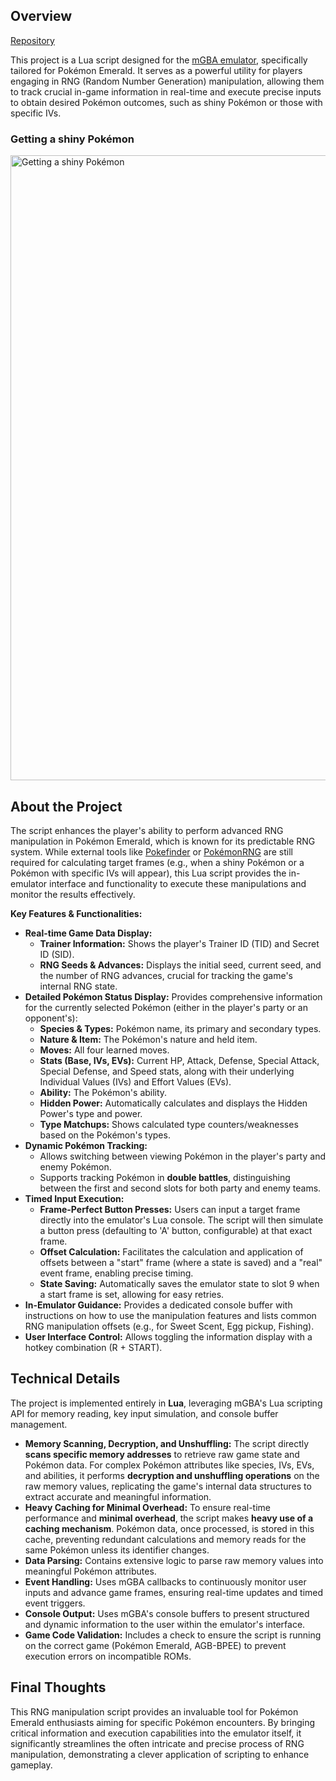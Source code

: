 ## Overview

[Repository](https://github.com/leoalmPT/RNG-Manipulation)

This project is a Lua script designed for the [mGBA emulator](https://mgba.io/), specifically tailored for Pokémon Emerald. It serves as a powerful utility for players engaging in RNG (Random Number Generation) manipulation, allowing them to track crucial in-game information in real-time and execute precise inputs to obtain desired Pokémon outcomes, such as shiny Pokémon or those with specific IVs.

### Getting a shiny Pokémon

<img src="/files/projects/rngmon/shiny.png" alt="Getting a shiny Pokémon" width="1000" />

## About the Project

The script enhances the player's ability to perform advanced RNG manipulation in Pokémon Emerald, which is known for its predictable RNG system. While external tools like [Pokefinder](https://github.com/Admiral-Fish/PokeFinder) or [PokémonRNG](https://www.pokemonrng.com/) are still required for calculating target frames (e.g., when a shiny Pokémon or a Pokémon with specific IVs will appear), this Lua script provides the in-emulator interface and functionality to execute these manipulations and monitor the results effectively.

**Key Features & Functionalities:**

*   **Real-time Game Data Display:**
    *   **Trainer Information:** Shows the player's Trainer ID (TID) and Secret ID (SID).
    *   **RNG Seeds & Advances:** Displays the initial seed, current seed, and the number of RNG advances, crucial for tracking the game's internal RNG state.
*   **Detailed Pokémon Status Display:** Provides comprehensive information for the currently selected Pokémon (either in the player's party or an opponent's):
    *   **Species & Types:** Pokémon name, its primary and secondary types.
    *   **Nature & Item:** The Pokémon's nature and held item.
    *   **Moves:** All four learned moves.
    *   **Stats (Base, IVs, EVs):** Current HP, Attack, Defense, Special Attack, Special Defense, and Speed stats, along with their underlying Individual Values (IVs) and Effort Values (EVs).
    *   **Ability:** The Pokémon's ability.
    *   **Hidden Power:** Automatically calculates and displays the Hidden Power's type and power.
    *   **Type Matchups:** Shows calculated type counters/weaknesses based on the Pokémon's types.
*   **Dynamic Pokémon Tracking:**
    *   Allows switching between viewing Pokémon in the player's party and enemy Pokémon.
    *   Supports tracking Pokémon in **double battles**, distinguishing between the first and second slots for both party and enemy teams.
*   **Timed Input Execution:**
    *   **Frame-Perfect Button Presses:** Users can input a target frame directly into the emulator's Lua console. The script will then simulate a button press (defaulting to 'A' button, configurable) at that exact frame.
    *   **Offset Calculation:** Facilitates the calculation and application of offsets between a "start" frame (where a state is saved) and a "real" event frame, enabling precise timing.
    *   **State Saving:** Automatically saves the emulator state to slot 9 when a start frame is set, allowing for easy retries.
*   **In-Emulator Guidance:** Provides a dedicated console buffer with instructions on how to use the manipulation features and lists common RNG manipulation offsets (e.g., for Sweet Scent, Egg pickup, Fishing).
*   **User Interface Control:** Allows toggling the information display with a hotkey combination (R + START).

## Technical Details

The project is implemented entirely in **Lua**, leveraging mGBA's Lua scripting API for memory reading, key input simulation, and console buffer management.

*   **Memory Scanning, Decryption, and Unshuffling:** The script directly **scans specific memory addresses** to retrieve raw game state and Pokémon data. For complex Pokémon attributes like species, IVs, EVs, and abilities, it performs **decryption and unshuffling operations** on the raw memory values, replicating the game's internal data structures to extract accurate and meaningful information.
*   **Heavy Caching for Minimal Overhead:** To ensure real-time performance and **minimal overhead**, the script makes **heavy use of a caching mechanism**. Pokémon data, once processed, is stored in this cache, preventing redundant calculations and memory reads for the same Pokémon unless its identifier changes.
*   **Data Parsing:** Contains extensive logic to parse raw memory values into meaningful Pokémon attributes.
*   **Event Handling:** Uses mGBA callbacks to continuously monitor user inputs and advance game frames, ensuring real-time updates and timed event triggers.
*   **Console Output:** Uses mGBA's console buffers to present structured and dynamic information to the user within the emulator's interface.
*   **Game Code Validation:** Includes a check to ensure the script is running on the correct game (Pokémon Emerald, AGB-BPEE) to prevent execution errors on incompatible ROMs.

## Final Thoughts

This RNG manipulation script provides an invaluable tool for Pokémon Emerald enthusiasts aiming for specific Pokémon encounters. By bringing critical information and execution capabilities into the emulator itself, it significantly streamlines the often intricate and precise process of RNG manipulation, demonstrating a clever application of scripting to enhance gameplay.
